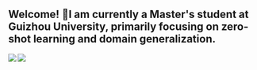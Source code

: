 ## Welcome! 👋I am currently a Master's student at Guizhou University, primarily focusing on zero-shot learning and domain generalization.

<!--
**2hlovely/2hlovely** is a ✨ _special_ ✨ repository because its `README.md` (this file) appears on your GitHub profile.

Here are some ideas to get you started:

- 🔭 I’m currently working on ...
- 🌱 I’m currently learning ...
- 👯 I’m looking to collaborate on ...
- 🤔 I’m looking for help with ...
- 💬 Ask me about ...
- 📫 How to reach me: ...
- 😄 Pronouns: ...
- ⚡ Fun fact: ...
-->


<img   align="left" src="https://github-readme-stats.vercel.app/api?username=2hlovely&locale=en&line_height=33&show_icons=true&hide=&theme=dracula&rank_icon=github"/>

<img   align="left" src="https://github-readme-stats.vercel.app/api/top-langs/?username=2hlovely&locale=en&line_height=33&theme=dracula&langs_count=5"/>
  
